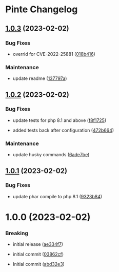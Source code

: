 # Pinte Changelog

## [1.0.3](https://github.com/jetstreamlabs/pinte/compare/v1.0.2...v1.0.3) (2023-02-02)


### Bug Fixes

* overrid for CVE-2022-25881 ([018b416](https://github.com/jetstreamlabs/pinte/commit/018b416092f3b96b08ffa24224b8a58426dea8e7))


### Maintenance

* update readme ([137797a](https://github.com/jetstreamlabs/pinte/commit/137797a1da952e3ae96f6f3015e30c1ef08a6394))

## [1.0.2](https://github.com/jetstreamlabs/pinte/compare/v1.0.1...v1.0.2) (2023-02-02)


### Bug Fixes

* update tests for php 8.1 and above ([f8f1725](https://github.com/jetstreamlabs/pinte/commit/f8f17257245b1baff54318512985ac73fa15d5af))


* added tests back after configuration ([472b664](https://github.com/jetstreamlabs/pinte/commit/472b664746073b6791cbf10a86d5d1298b0b8398))


### Maintenance

* update husky commands ([6ade7be](https://github.com/jetstreamlabs/pinte/commit/6ade7be8c60ec16d1c06501643a7cc8cab8c050c))

## [1.0.1](https://github.com/jetstreamlabs/pinte/compare/v1.0.0...v1.0.1) (2023-02-02)


### Bug Fixes

* update phar compile to php 8.1 ([9323b84](https://github.com/jetstreamlabs/pinte/commit/9323b84472a3df29c0d57128c9eae8724ec02b8c))

# 1.0.0 (2023-02-02)


### Breaking

* initial release ([ae334f7](https://github.com/jetstreamlabs/pinte/commit/ae334f7151a09d82e546ced2e56d016f23bc2a42))


* initial commit ([03862cf](https://github.com/jetstreamlabs/pinte/commit/03862cf798751c00686bf35642d51c456fb84d5a))
* Initial commit ([abd32e3](https://github.com/jetstreamlabs/pinte/commit/abd32e3407b229db97af8fedf88ca8a967746c22))
